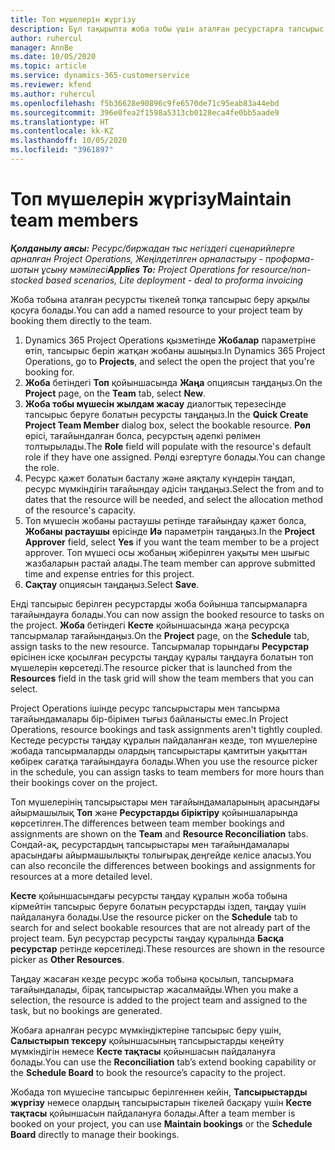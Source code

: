 ```yaml
---
title: Топ мүшелерін жүргізу
description: Бұл тақырыпта жоба тобы үшін аталған ресурстарға тапсырыс беру және оларды тапсырмаларға тағайындау туралы ақпарат берілген.
author: ruhercul
manager: AnnBe
ms.date: 10/05/2020
ms.topic: article
ms.service: dynamics-365-customerservice
ms.reviewer: kfend
ms.author: ruhercul
ms.openlocfilehash: f5b36628e90896c9fe6570de71c95eab83a44ebd
ms.sourcegitcommit: 396e0fea2f1598a5313cb0128eca4fe0bb5aade9
ms.translationtype: HT
ms.contentlocale: kk-KZ
ms.lasthandoff: 10/05/2020
ms.locfileid: "3961897"
---
```

# <a name="maintain-team-members"></a><span data-ttu-id="2b77f-103">Топ мүшелерін жүргізу</span><span class="sxs-lookup"><span data-stu-id="2b77f-103">Maintain team members</span></span>

<span data-ttu-id="2b77f-104">_**Қолданылу аясы:** Ресурс/биржадан тыс негіздегі сценарийлерге арналған Project Operations, Жеңілдетілген орналастыру - проформа-шотын ұсыну мәмілесі_</span><span class="sxs-lookup"><span data-stu-id="2b77f-104">_**Applies To:** Project Operations for resource/non-stocked based scenarios, Lite deployment - deal to proforma invoicing_</span></span>

<span data-ttu-id="2b77f-105">Жоба тобына аталған ресурсты тікелей топқа тапсырыс беру арқылы қосуға болады.</span><span class="sxs-lookup"><span data-stu-id="2b77f-105">You can add a named resource to your project team by booking them directly to the team.</span></span>

1. <span data-ttu-id="2b77f-106">Dynamics 365 Project Operations қызметінде **Жобалар** параметріне өтіп, тапсырыс беріп жатқан жобаны ашыңыз.</span><span class="sxs-lookup"><span data-stu-id="2b77f-106">In Dynamics 365 Project Operations, go to **Projects**, and select the open the project that you're booking for.</span></span>
2. <span data-ttu-id="2b77f-107">**Жоба** бетіндегі **Топ** қойыншасында **Жаңа** опциясын таңдаңыз.</span><span class="sxs-lookup"><span data-stu-id="2b77f-107">On the **Project** page, on the **Team** tab, select **New**.</span></span> 
3. <span data-ttu-id="2b77f-108">**Жоба тобы мүшесін жылдам жасау** диалогтық терезесінде тапсырыс беруге болатын ресурсты таңдаңыз.</span><span class="sxs-lookup"><span data-stu-id="2b77f-108">In the **Quick Create Project Team Member** dialog box, select the bookable resource.</span></span> <span data-ttu-id="2b77f-109">**Рөл** өрісі, тағайындалған болса, ресурстың әдепкі рөлімен толтырылады.</span><span class="sxs-lookup"><span data-stu-id="2b77f-109">The **Role** field will populate with the resource's default role if they have one assigned.</span></span> <span data-ttu-id="2b77f-110">Рөлді өзгертуге болады.</span><span class="sxs-lookup"><span data-stu-id="2b77f-110">You can change the role.</span></span> 
4. <span data-ttu-id="2b77f-111">Ресурс қажет болатын басталу және аяқталу күндерін таңдап, ресурс мүмкіндігін тағайындау әдісін таңдаңыз.</span><span class="sxs-lookup"><span data-stu-id="2b77f-111">Select the from and to dates that the resource will be needed, and select the allocation method of the resource's capacity.</span></span> 
5. <span data-ttu-id="2b77f-112">Топ мүшесін жобаны растаушы ретінде тағайындау қажет болса, **Жобаны растаушы** өрісінде **Иә** параметрін таңдаңыз.</span><span class="sxs-lookup"><span data-stu-id="2b77f-112">In the **Project Approver** field, select **Yes** if you want the team member to be a project approver.</span></span> <span data-ttu-id="2b77f-113">Топ мүшесі осы жобаның жіберілген уақыты мен шығыс жазбаларын растай алады.</span><span class="sxs-lookup"><span data-stu-id="2b77f-113">The team member can approve submitted time and expense entries for this project.</span></span> 
6. <span data-ttu-id="2b77f-114">**Сақтау** опциясын таңдаңыз.</span><span class="sxs-lookup"><span data-stu-id="2b77f-114">Select **Save**.</span></span>

<span data-ttu-id="2b77f-115">Енді тапсырыс берілген ресурстарды жоба бойынша тапсырмаларға тағайындауға болады.</span><span class="sxs-lookup"><span data-stu-id="2b77f-115">You can now assign the booked resource to tasks on the project.</span></span> <span data-ttu-id="2b77f-116">**Жоба** бетіндегі **Кесте** қойыншасында жаңа ресурсқа тапсырмалар тағайындаңыз.</span><span class="sxs-lookup"><span data-stu-id="2b77f-116">On the **Project** page, on the **Schedule** tab, assign tasks to the new resource.</span></span> <span data-ttu-id="2b77f-117">Тапсырмалар торындағы **Ресурстар** өрісінен іске қосылған ресурсты таңдау құралы таңдауға болатын топ мүшелерін көрсетеді.</span><span class="sxs-lookup"><span data-stu-id="2b77f-117">The resource picker that is launched from the **Resources** field in the task grid will show the team members that you can select.</span></span>


<span data-ttu-id="2b77f-118">Project Operations ішінде ресурс тапсырыстары мен тапсырма тағайындамалары бір-бірімен тығыз байланысты емес.</span><span class="sxs-lookup"><span data-stu-id="2b77f-118">In Project Operations, resource bookings and task assignments aren't tightly coupled.</span></span> <span data-ttu-id="2b77f-119">Кестеде ресурсты таңдау құралын пайдаланған кезде, топ мүшелеріне жобада тапсырмаларды олардың тапсырыстары қамтитын уақыттан көбірек сағатқа тағайындауға болады.</span><span class="sxs-lookup"><span data-stu-id="2b77f-119">When you use the resource picker in the schedule, you can assign tasks to team members for more hours than their bookings cover on the project.</span></span>

<span data-ttu-id="2b77f-120">Топ мүшелерінің тапсырыстары мен тағайындамаларының арасындағы айырмашылық **Топ** және **Ресурстарды біріктіру** қойыншаларында көрсетілген.</span><span class="sxs-lookup"><span data-stu-id="2b77f-120">The differences between team member bookings and assignments are shown on the **Team** and **Resource Reconciliation** tabs.</span></span> <span data-ttu-id="2b77f-121">Сондай-ақ, ресурстардың тапсырыстары мен тағайындамалары арасындағы айырмашылықты толығырақ деңгейде келісе аласыз.</span><span class="sxs-lookup"><span data-stu-id="2b77f-121">You can also reconcile the differences between bookings and assignments for resources at a more detailed level.</span></span>

<span data-ttu-id="2b77f-122">**Кесте** қойыншасындағы ресурсты таңдау құралын жоба тобына кірмейтін тапсырыс беруге болатын ресурстарды іздеп, таңдау үшін пайдалануға болады.</span><span class="sxs-lookup"><span data-stu-id="2b77f-122">Use the resource picker on the **Schedule** tab to search for and select bookable resources that are not already part of the project team.</span></span> <span data-ttu-id="2b77f-123">Бұл ресурстар ресурсты таңдау құралында **Басқа ресурстар** ретінде көрсетіледі.</span><span class="sxs-lookup"><span data-stu-id="2b77f-123">These resources are shown in the resource picker as **Other Resources**.</span></span>

<span data-ttu-id="2b77f-124">Таңдау жасаған кезде ресурс жоба тобына қосылып, тапсырмаға тағайындалады, бірақ тапсырыстар жасалмайды.</span><span class="sxs-lookup"><span data-stu-id="2b77f-124">When you make a selection, the resource is added to the project team and assigned to the task, but no bookings are generated.</span></span>

<span data-ttu-id="2b77f-125">Жобаға арналған ресурс мүмкіндіктеріне тапсырыс беру үшін, **Салыстырып тексеру** қойыншасының тапсырыстарды кеңейту мүмкіндігін немесе **Кесте тақтасы** қойыншасын пайдалануға болады.</span><span class="sxs-lookup"><span data-stu-id="2b77f-125">You can use the **Reconciliation** tab’s extend booking capability or the **Schedule Board** to book the resource’s capacity to the project.</span></span>

<span data-ttu-id="2b77f-126">Жобада топ мүшесіне тапсырыс берілгеннен кейін, **Тапсырыстарды жүргізу** немесе олардың тапсырыстарын тікелей басқару үшін **Кесте тақтасы** қойыншасын пайдалануға болады.</span><span class="sxs-lookup"><span data-stu-id="2b77f-126">After a team member is booked on your project, you can use **Maintain bookings** or the **Schedule Board** directly to manage their bookings.</span></span>
